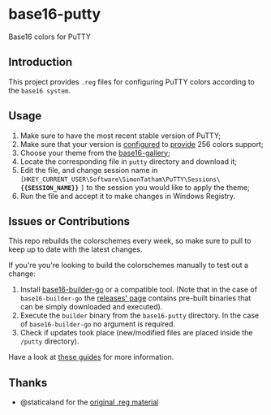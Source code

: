 base16-putty
============

Base16 colors for PuTTY


Introduction
------------

This project provides `.reg` files for configuring PuTTY colors
according to the `base16 system`.


Usage
-----

1. Make sure to have the most recent stable version of PuTTY;
2. Make sure that your version is
   [configured](http://www.grok2.com/blog/2013/12/01/putty-linux-terminal-xterm-emacs-256-colors/)
   to [provide](https://sanctum.geek.nz/arabesque/putty-configuration/)
   256 colors support;
3. Choose your theme from the [base16-gallery](https://base16-project.github.io/base16-gallery/);
4. Locate the corresponding file in `putty` directory and download it;
5. Edit the file, and change session name in
   `[HKEY_CURRENT_USER\Software\SimonTatham\PuTTY\Sessions\` **`{{SESSION_NAME}}`** `]`
   to the session you would like to apply the theme;
6. Run the file and accept it to make changes in Windows Registry.


Issues or Contributions
------------------------

This repo rebuilds the colorschemes every week, so make sure to pull to
keep up to date with the latest changes.

If you're you're looking to build the colorschemes manually to test out
a change:

1. Install [base16-builder-go](https://github.com/base16-project/base16-builder-go)
   or a compatible tool.
   (Note that in the case of `base16-builder-go`
   the [releases' page](https://github.com/base16-project/base16-builder-go/releases)
   contains pre-built binaries that can be simply downloaded and executed).
2. Execute the `builder` binary from the `base16-putty` directory.
   In the case of `base16-builder-go` no argument is required.
3. Check if updates took place (new/modified files are placed inside the `/putty` directory).

Have a look at [these guides](https://opensource.guide/how-to-contribute/) for more information.


Thanks
------

- @staticaland for the [original .reg material](https://github.com/staticaland/base16-putty)
